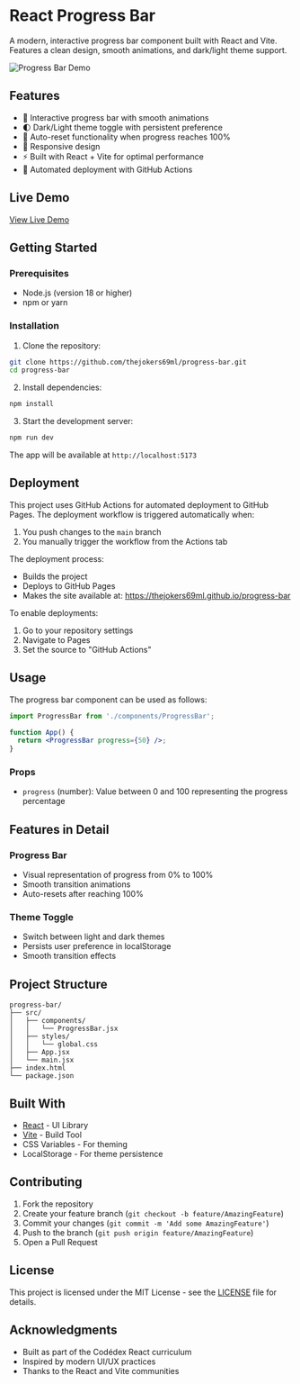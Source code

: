 # React Progress Bar

A modern, interactive progress bar component built with React and Vite. Features a clean design, smooth animations, and dark/light theme support.

![Progress Bar Demo](./src/assets/demo.gif)

## Features

- 🎯 Interactive progress bar with smooth animations
- 🌓 Dark/Light theme toggle with persistent preference
- 🔄 Auto-reset functionality when progress reaches 100%
- 📱 Responsive design
- ⚡ Built with React + Vite for optimal performance
- 🚀 Automated deployment with GitHub Actions

## Live Demo

[View Live Demo](https://thejokers69ml.github.io/progress-bar)

## Getting Started

### Prerequisites

- Node.js (version 18 or higher)
- npm or yarn

### Installation

1. Clone the repository:

```bash
git clone https://github.com/thejokers69ml/progress-bar.git
cd progress-bar
```

2. Install dependencies:

```bash
npm install
```

3. Start the development server:

```bash
npm run dev
```

The app will be available at `http://localhost:5173`

## Deployment

This project uses GitHub Actions for automated deployment to GitHub Pages. The deployment workflow is triggered automatically when:

1. You push changes to the `main` branch
2. You manually trigger the workflow from the Actions tab

The deployment process:

- Builds the project
- Deploys to GitHub Pages
- Makes the site available at: <https://thejokers69ml.github.io/progress-bar>

To enable deployments:

1. Go to your repository settings
2. Navigate to Pages
3. Set the source to "GitHub Actions"

## Usage

The progress bar component can be used as follows:

```jsx
import ProgressBar from './components/ProgressBar';

function App() {
  return <ProgressBar progress={50} />;
}
```

### Props

- `progress` (number): Value between 0 and 100 representing the progress percentage

## Features in Detail

### Progress Bar

- Visual representation of progress from 0% to 100%
- Smooth transition animations
- Auto-resets after reaching 100%

### Theme Toggle

- Switch between light and dark themes
- Persists user preference in localStorage
- Smooth transition effects

## Project Structure

```
progress-bar/
├── src/
│   ├── components/
│   │   └── ProgressBar.jsx
│   ├── styles/
│   │   └── global.css
│   ├── App.jsx
│   └── main.jsx
├── index.html
└── package.json
```

## Built With

- [React](https://reactjs.org/) - UI Library
- [Vite](https://vitejs.dev/) - Build Tool
- CSS Variables - For theming
- LocalStorage - For theme persistence

## Contributing

1. Fork the repository
2. Create your feature branch (`git checkout -b feature/AmazingFeature`)
3. Commit your changes (`git commit -m 'Add some AmazingFeature'`)
4. Push to the branch (`git push origin feature/AmazingFeature`)
5. Open a Pull Request

## License

This project is licensed under the MIT License - see the [LICENSE](LICENSE) file for details.

## Acknowledgments

- Built as part of the Codédex React curriculum
- Inspired by modern UI/UX practices
- Thanks to the React and Vite communities
